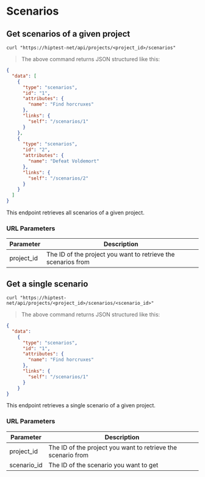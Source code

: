 # Scenarios

## Get scenarios of a given project

```shell
curl "https://hiptest-net/api/projects/<project_id>/scenarios"
```

> The above command returns JSON structured like this:

```json
{
  "data": [
    {
      "type": "scenarios",
      "id": "1",
      "attributes": {
        "name": "Find horcruxes"
      },
      "links": {
        "self": "/scenarios/1"
      }
    },
    {
      "type": "scenarios",
      "id": "2",
      "attributes": {
        "name": "Defeat Voldemort"
      },
      "links": {
        "self": "/scenarios/2"
      }
    }
  ]
}
```

This endpoint retrieves all scenarios of a given project.

### URL Parameters

Parameter | Description
--------- | -----------
project_id | The ID of the project you want to retrieve the scenarios from



## Get a single scenario

```shell
curl "https://hiptest-net/api/projects/<project_id>/scenarios/<scenario_id>"
```

> The above command returns JSON structured like this:

```json
{
  "data":
    {
      "type": "scenarios",
      "id": "1",
      "attributes": {
        "name": "Find horcruxes"
      },
      "links": {
        "self": "/scenarios/1"
      }
    }
}
```
This endpoint retrieves a single scenario of a given project.

### URL Parameters

Parameter | Description
--------- | -----------
project_id | The ID of the project you want to retrieve the scenario from
scenario_id | The ID of the scenario you want to get
